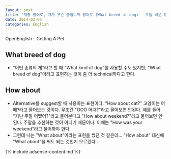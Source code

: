 ```yaml
---
layout: post
title: "개종 영어로, 개가 무슨 종입니까 영어로 (What breed of dog) - 오늘 배운 영어 표현 4"
date: 2014-03-05
categories: English
---
```


OpenEnglish - Getting A Pet

## What breed of dog
- "어떤 종류의 개"라고 할 때 "What kind of dog"를 사용할 수도 있지만, "What breed of dog"이라고 표현하는 것이 좀 더 technical하다고 한다. 

## How about
- Alternative를 suggest할 때 사용하는 표현이다. "How about cat?" 고양이는 어때?라고 물어보는 것이다. 무조건 "OOO 어때?"라고 물어보면 안된다. 예를 들어 "지난 주말 어땠어?"라고 물어본다고 "How about weekend?"라고 물어보면 안된다. 주말을 추천하는 것이 아니기 때문이다. 이때는 "How was your weekend"라고 물어봐야 한다.
- 그런데 나는 "What about"이라는 표현을 썼던 것 같은데... "How about" 대신에 "What about"을 써도 되는 것인지 모르겠다...

{% include adsense-content.md %}
